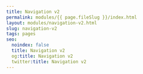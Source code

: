 ```yaml
---
title: Navigation v2
permalink: modules/{{ page.fileSlug }}/index.html
layout: modules/navigation-v2.html
slug: navigation-v2
tags: pages
seo:
  noindex: false
  title: Navigation v2
  og:title: Navigation v2
  twitter:title: Navigation v2
---
```



